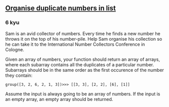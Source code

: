 <h2><a href=https://www.codewars.com/kata/5884b6550785f7c58f000047/train/javascript target="_blank">Organise duplicate numbers in list</a></h2><h3>6 kyu</h3><p>Sam is an avid collector of numbers. Every time he finds a new number he throws it on the top of his number-pile. Help Sam organise his collection so he can take it to the International Number Collectors Conference in Cologne. </p><p>Given an array of numbers, your function should return an array of arrays, where each subarray contains all the duplicates of a particular number. Subarrays should be in the same order as the first occurence of the number they contain:</p><pre><code class="language-javascript"><span class="cm-variable">group</span>([<span class="cm-number">3</span>, <span class="cm-number">2</span>, <span class="cm-number">6</span>, <span class="cm-number">2</span>, <span class="cm-number">1</span>, <span class="cm-number">3</span>])<span class="cm-operator">&gt;&gt;&gt;</span> [[<span class="cm-number">3</span>, <span class="cm-number">3</span>], [<span class="cm-number">2</span>, <span class="cm-number">2</span>], [<span class="cm-number">6</span>], [<span class="cm-number">1</span>]]</code></pre><p>Assume the input is always going to be an array of numbers. If the input is an empty array, an empty array should be returned.</p>